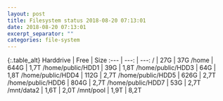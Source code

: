 ```yaml
---
layout: post
title: Filesystem status 2018-08-20 07:13:01
date: 2018-08-20 07:13:01
excerpt_separator: ""
categories: file-system
---
```

{:.table_alt}
Harddrive | Free | Size
:--- | ---: | ---:
/ | 27G | 37G
/home | 644G | 1,7T
/home/public/HDD1 | 39G | 1,8T
/home/public/HDD3 | 64G | 1,8T
/home/public/HDD4 | 112G | 2,7T
/home/public/HDD5 | 626G | 2,7T
/home/public/HDD6 | 804G | 2,7T
/home/public/HDD7 | 53G | 2,7T
/mnt/data2 | 1,6T | 2,0T
/mnt/pool | 1,9T | 8,2T
